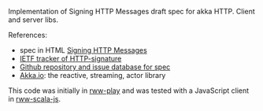 Implementation of  Signing HTTP Messages draft spec for akka HTTP. Client and server libs.

References:
* spec in HTML [Signing HTTP Messages](https://w3c-dvcg.github.io/http-signatures/)
* [IETF tracker of HTTP-signature](https://datatracker.ietf.org/doc/draft-cavage-http-signatures/)   
* [Github repository and issue database for spec](https://github.com/w3c-dvcg/http-signatures)
* [Akka.io](akka.io): the reactive, streaming, actor library 

This code was initially in [rww-play](https://github.com/read-write-web/rww-play/) and was tested with a JavaScript client in [rww-scala-js](https://github.com/read-write-web/rww-scala-js). 

